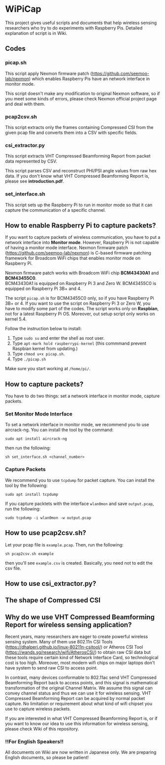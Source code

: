 # WiPiCap
This project gives useful scripts and documents that help wireless sensing researchers who try to do experiments with Raspberry Pis.
Detailed explanation of script is in Wiki.

## Codes
### picap.sh
This script apply Nexmon firmware patch (https://github.com/seemoo-lab/nexmon) which enables Raspberry Pis have an network interface in monitor mode.

This script doesn't make any modification to original Nexmon software, so if you meet some kinds of errors, please check Nexmon official project page and deal with them.

### pcap2csv.sh
This script extracts only the frames containing Compressed CSI from the given pcap file and converts them into a CSV with specific fields.

### csi_extractor.py
This script extracts VHT Compressed Beamforming Report from packet data represented by CSV.

This script parses CSV and reconstruct PHI/PSI angle values from raw hex data.
If you don't know what VHT Compressed Beamforming Report is, please see **introduction.pdf**.

### set_interface.sh
This script sets up the Raspberry Pi to run in monitor mode so that it can capture the communication of a specific channel.

## How to enable Raspberry Pi to capture packets?
If you want to capture packets of wireless communication, you have to put a network interface into **Monitor mode**.  However, Raspberry Pi is not capable of having a monitor mode interface.  Nexmon firmware patch (https://github.com/seemoo-lab/nexmon) is C-based firmware patching framework for Broadcom WiFi chips that enables monitor mode on Raspberry Pi.

Nexmon firmware patch works with Broadcom WiFi chip **BCM43430A1** and **BCM43455C0**.  <br>BCM43430A1 is equipped on Raspberry Pi 3 and Zero W.  BCM43455C0 is equipped on Raspberry Pi 3B+ and 4.

The script `picap.sh` is for BCM43455C0 only, so if you have Raspberry Pi 3B+ or 4.  If you want to use the script on Raspberry Pi 3 or Zero W, you have to modify some part of the codes.  The script works only on **Raspbian**, not for a latest Raspberry Pi OS.  Moreover, out setup script only works on kernel 5.4.

Follow the instruction below to install:

1. Type `sudo su` and enter the shell as root user.
2. Type `apt-mark hold raspberrypi-kernel` (this commmand prevent Raspbian kernel from updating.)
3. Type `chmod u+x picap.sh`.
4. Type `./picap.sh`

Make sure you start working at `/home/pi/`.

<!-- To maintain the firmware changes after a reboot, perform the following steps:
- Find the path of the default driver at reboot: `modinfo brcmfmac`
- Backup the original driver: `mv "<PATH TO THE DRIVER>/brcmfmac.ko" "<PATH TO THE DRIVER>/brcmfmac.ko.orig"`
- Copy the modified driver: `cp /home/pi/WiPiCap/nexmon/patches/bcm43455c0/7_45_189/nexmon/brcmfmac_4.19.y-nexmon/brcmfmac.ko "<PATH>/"`
- Probe all modules and generate new dependency: `depmod -a` -->

## How to capture packets?
You have to do two things: set a network interface in monitor mode, capture packets.
### Set Monitor Mode Interface
To set a network interface in monitor mode, we recommend you to use aircrack-ng.  You can install the tool by the command:

`sudo apt install aircrack-ng`

then run the following:

`sh set_interface.sh <channel_number>`


### Capture Packets
We recommend you to use `tcpdump` for packet capture.  You can install the tool by the following:

`sudo apt install tcpdump`

If you capture packtets with the interface `wlan0mon` and save `output.pcap`, run the following:

`sudo tcpdump -i wlan0mon -w output.pcap`

## How to use pcap2csv.sh?

Let your pcap file is `example.pcap`.  Then, run the following:

`sh pcap2csv.sh example`

then you'll see `example.csv` is created.  Basically, you need not to edit the csv file.

## How to use csi_extractor.py?


## The shape of Compressed CSI


## Why do we use VHT Compressed Beamforming Report for wireless sensing application?
Recent years, many researchers are eager to create powerful wireless sensing system.  Many of them use 802.11n CSI Tools (https://dhalperi.github.io/linux-80211n-csitool/) or Atheros CSI Tool (https://wands.sg/research/wifi/AtherosCSI/) to obtain raw CSI data but these tools require certain kind of Network Interface Card, so technological cost is too high.  Moreover, most modern wifi chips on major laptops don't have system to send raw CSI to access point.

In contrast, many devices conformable to 802.11ac send VHT Compressed Beamforming Report back to access points, and this signal is mathematical transformation of the original Channel Matrix.  We assume this signal can convey channel status and thus we can use it for wireless sensing.  VHT Compressed Beamforming Report can be acquired by normal packet capture.  No limitation or requirement about what kind of wifi chipset you use to capture wireless packets.

If you are interested in what VHT Compressed Beamforming Report is, or if you want to know our idea to use this information for wireless sensing, please check Wiki of this repository.

### !!For English Speakers!!
All documents on Wiki are now written in Japanese only.  We are preparing English documents, so please be patient!
